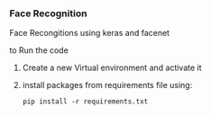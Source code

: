 ### Face Recognition

Face Recongitions using keras and facenet


to Run the code 
1. Create a new Virtual environment and activate it
2. install packages from requirements file using:

     `pip install -r requirements.txt`
